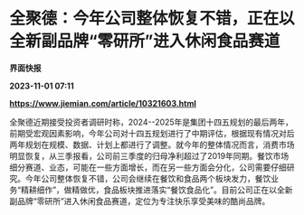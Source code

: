 # 全聚德：今年公司整体恢复不错，正在以全新副品牌“零研所”进入休闲食品赛道
**界面快报**

**2023-11-01 07:11**

**https://www.jiemian.com/article/10321603.html**

全聚德近期接受投资者调研时称，2024--2025年是集团十四五规划的最后两年，前期受宏观因素影响，今年公司对十四五规划进行了中期评估，根据现有情况对后两年规划在规模、数据、计划上都进行了调整。就今年的整体情况而言，消费市场明显恢复，从三季报看，公司前三季度的归母净利超过了2019年同期。餐饮市场细分赛道、业态，可能在一些方面增长，而在另一些方面会分化，公司需要仔细研究。今年公司整体恢复不错，公司会继续在餐饮和食品两个板块发力，餐饮业务“精耕细作”，做精做优，食品板块推进落实“餐饮食品化”。目前公司正在以全新副品牌“零研所”进入休闲食品赛道，定位为专注快乐享受美味的酷尚品牌。